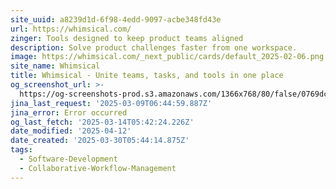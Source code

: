 ```yaml
---
site_uuid: a8239d1d-6f98-4edd-9097-acbe348fd43e
url: https://whimsical.com/
zinger: Tools designed to keep product teams aligned
description: Solve product challenges faster from one workspace.
image: https://whimsical.com/_next_public/cards/default_2025-02-06.png
site_name: Whimsical
title: Whimsical - Unite teams, tasks, and tools in one place
og_screenshot_url: >-
  https://og-screenshots-prod.s3.amazonaws.com/1366x768/80/false/0769dc5c4e2edfc6d1a069ecb08bfe8e77d39c85cb75cf723a4b3ec5047857dc.jpeg
jina_last_request: '2025-03-09T06:44:59.887Z'
jina_error: Error occurred
og_last_fetch: '2025-03-14T05:42:24.226Z'
date_modified: '2025-04-12'
date_created: '2025-03-30T05:44:14.875Z'
tags:
  - Software-Development
  - Collaborative-Workflow-Management
---
```














